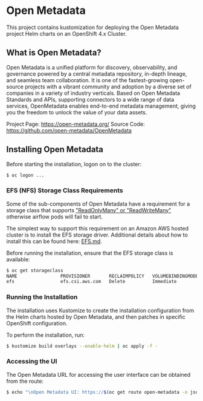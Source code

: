 # Open Metadata

This project contains kustomization for deploying the Open Metadata project Helm charts on an OpenShift 4.x Cluster.

## What is Open Metadata?

Open Metadata is a unified platform for discovery, observability, and governance powered by a central metadata repository, in-depth lineage, and seamless team collaboration. It is one of the fastest-growing open-source projects with a vibrant community and adoption by a diverse set of companies in a variety of industry verticals. Based on Open Metadata Standards and APIs, supporting connectors to a wide range of data services, OpenMetadata enables end-to-end metadata management, giving you the freedom to unlock the value of your data assets.

Project Page: https://open-metadata.org/
Source Code: https://github.com/open-metadata/OpenMetadata

## Installing Open Metadata

Before starting the installation, logon on to the cluster:

```sh
$ oc logon ...
```

### EFS (NFS) Storage Class Requirements

Some of the sub-components of Open Metadata have a requirement for a storage class that supports ["ReadOnlyMany" or "ReadWriteMany"](https://github.com/airflow-helm/charts/blob/main/charts/airflow/values.yaml#L1355) otherwise airflow pods will fail to start. 

The simplest way to support this requirement on an Amazon AWS hosted cluster is to install the EFS storage driver. Additional details about how to install this can be found here: [EFS.md](EFS.md).

Before running the installation, ensure that the EFS storage class is available:

```sh
$ oc get storageclass
NAME                PROVISIONER       RECLAIMPOLICY   VOLUMEBINDINGMODE      ALLOWVOLUMEEXPANSION   AGE
efs                 efs.csi.aws.com   Delete          Immediate              false                  30d
```

### Running the Installation

The installation uses Kustomize to create the installation configuration from the Helm charts hosted by Open Metadata, and then patches in specific OpenShift configuration.

To perform the installation, run:

```sh
$ kustomize build overlays --enable-helm | oc apply -f -
```

### Accessing the UI

The Open Metadata URL for accessing the user interface can be obtained from the route:

```sh
$ echo "\nOpen Metadata UI: https://$(oc get route open-metadata -o jsonpath='{.spec.host}' -n open-metadata)"
```
